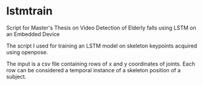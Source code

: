 # lstmtrain

Script for Master's Thesis on Video Detection of Elderly falls using LSTM on an Embedded Device

The script I used for training an LSTM model on skeleton keypoints acquired using openpose.

The input is a csv file containing rows of x and y coordinates of joints. 
Each row can be considered a temporal instance of a skeleton position of a subject.

